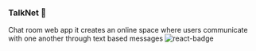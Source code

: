 ### TalkNet 💬 

Chat room web app it creates an online space where users communicate with one another through text based messages 
![react-badge](https://img.shields.io/badge/BUILT%20WITH-REACT-blue)
